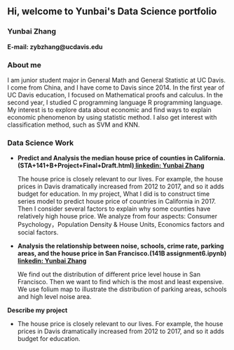 <h2> Hi, welcome to Yunbai's Data Science portfolio </h2>
<h3>  Yunbai Zhang </h3>
<strong> E-mail: zybzhang@ucdavis.edu</strong>
<h3> About me </h3>
 I am junior student major in General Math and General Statistic at UC Davis. I come from China, and I have come to Davis since 2014.  In the first year of UC Davis education, I focused on Mathematical proofs and calculus. In the second year, I studied C programming language R programming language. My interest is to explore data about economic and find ways to explain economic phenomenon by using statistic method. I also get interest with classification method, such as SVM and KNN.</em>
<h3>Data Science Work </h3>
  <ul>
     <li><strong>Predict and Analysis the median house price of counties in California.(STA+141+B+Project+Final+Draft.html)<a href="https://github.com/Timmy1123/Timmy1123"> linkedin: Yunbai Zhang</a ></strong>
         <p>The house price is closely relevant to our lives. For example, the house prices in Davis dramatically increased from 2012 to               2017, and so it adds budget for education. In my project, What I did is to construct time series model to predict house price             of countries in California in 2017. Then I consider several factors to explain why some counties have relatively high house               price. We analyze from four aspects: Consumer Psychology，Population Density & House Units, Economics factors and social                   factors.</p>
     </li>
     <li><strong>Analysis the relationship between noise, schools, crime rate, parking areas, and the house price in San Francisco.(141B assignment6.ipynb) <a href="https://github.com/Timmy1123/Timmy1123"> linkedin: Yunbai Zhang</a > </strong></li>
         <p>We find out the distribution of different price level house in San Francisco. Then we want to find which is the most and least expensive. We use folium map to illustrate the distribution of parking areas, schools and high level noise area. 
</ul>

<strong> Describe my project</strong>
<article><p>
<ul>
<li>The house price is closely relevant to our lives. For example, the house prices in Davis dramatically increased from 2012 to 2017, and so it adds budget for education.</li>
